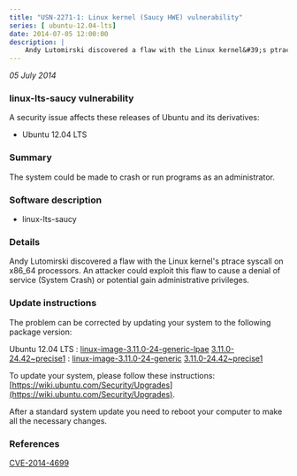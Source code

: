 ```yaml
---
title: "USN-2271-1: Linux kernel (Saucy HWE) vulnerability"
series: [ ubuntu-12.04-lts]
date: 2014-07-05 12:00:00
description: |
    Andy Lutomirski discovered a flaw with the Linux kernel&#39;s ptrace syscall on x86_64 processors. An attacker could exploit this flaw to cause a denial of service (System Crash) or potential gain administrative privileges. 
--- 
```

 
 

*05 July 2014*

### linux-lts-saucy vulnerability

A security issue affects these releases of Ubuntu and its derivatives:

* Ubuntu 12.04 LTS

### Summary

The system could be made to crash or run programs as an administrator. 

### Software description

* linux-lts-saucy 

### Details

Andy Lutomirski discovered a flaw with the Linux kernel&#39;s ptrace syscall on x86_64 processors. An attacker could exploit this flaw to cause a denial of service (System Crash) or potential gain administrative privileges. 

### Update instructions

The problem can be corrected by updating your system to the following package version:

Ubuntu 12.04 LTS
 : [linux-image-3.11.0-24-generic-lpae](https://launchpad.net/ubuntu/+source/linux-lts-saucy) <span> [3.11.0-24.42~precise1](https://launchpad.net/ubuntu/+source/linux-lts-saucy/3.11.0-24.42~precise1) </span> 
 : [linux-image-3.11.0-24-generic](https://launchpad.net/ubuntu/+source/linux-lts-saucy) <span> [3.11.0-24.42~precise1](https://launchpad.net/ubuntu/+source/linux-lts-saucy/3.11.0-24.42~precise1) </span> 

To update your system, please follow these instructions: [https://wiki.ubuntu.com/Security/Upgrades](https://wiki.ubuntu.com/Security/Upgrades).

After a standard system update you need to reboot your computer to make all the necessary changes. 

### References

 
 [CVE-2014-4699](http://people.ubuntu.com/~ubuntu-security/cve/CVE-2014-4699)
 

